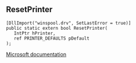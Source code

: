 ## ResetPrinter

```
[DllImport("winspool.drv", SetLastError = true)]
public static extern bool ResetPrinter(
   IntPtr hPrinter,
   ref PRINTER_DEFAULTS pDefault
);
```

[Microsoft documentation](TODO)
